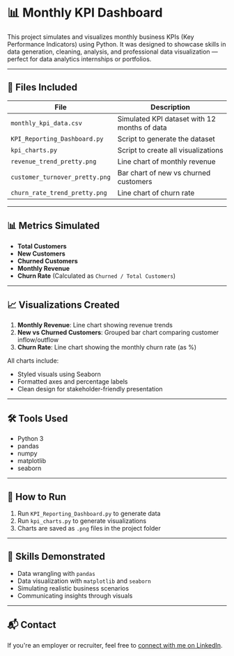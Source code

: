 # 📊 Monthly KPI Dashboard

This project simulates and visualizes monthly business KPIs (Key Performance Indicators) using Python. It was designed to showcase skills in data generation, cleaning, analysis, and professional data visualization — perfect for data analytics internships or portfolios.

---

## 📁 Files Included
| File                      | Description                                      |
|--------------------------|--------------------------------------------------|
| `monthly_kpi_data.csv`   | Simulated KPI dataset with 12 months of data     |
| `KPI_Reporting_Dashboard.py` | Script to generate the dataset              |
| `kpi_charts.py`          | Script to create all visualizations              |
| `revenue_trend_pretty.png` | Line chart of monthly revenue                |
| `customer_turnover_pretty.png` | Bar chart of new vs churned customers   |
| `churn_rate_trend_pretty.png` | Line chart of churn rate                |

---

## 📊 Metrics Simulated
- **Total Customers**
- **New Customers**
- **Churned Customers**
- **Monthly Revenue**
- **Churn Rate** (Calculated as `Churned / Total Customers`)

---

## 📈 Visualizations Created
1. **Monthly Revenue**: Line chart showing revenue trends
2. **New vs Churned Customers**: Grouped bar chart comparing customer inflow/outflow
3. **Churn Rate**: Line chart showing the monthly churn rate (as %)

All charts include:
- Styled visuals using Seaborn
- Formatted axes and percentage labels
- Clean design for stakeholder-friendly presentation

---

## 🛠️ Tools Used
- Python 3
- pandas
- numpy
- matplotlib
- seaborn

---

## 📌 How to Run
1. Run `KPI_Reporting_Dashboard.py` to generate data
2. Run `kpi_charts.py` to generate visualizations
3. Charts are saved as `.png` files in the project folder

---

## 🧠 Skills Demonstrated
- Data wrangling with `pandas`
- Data visualization with `matplotlib` and `seaborn`
- Simulating realistic business scenarios
- Communicating insights through visuals

---

## 📬 Contact
If you're an employer or recruiter, feel free to [connect with me on LinkedIn](https://www.linkedin.com/in/thomas-bolstad-647049139).
